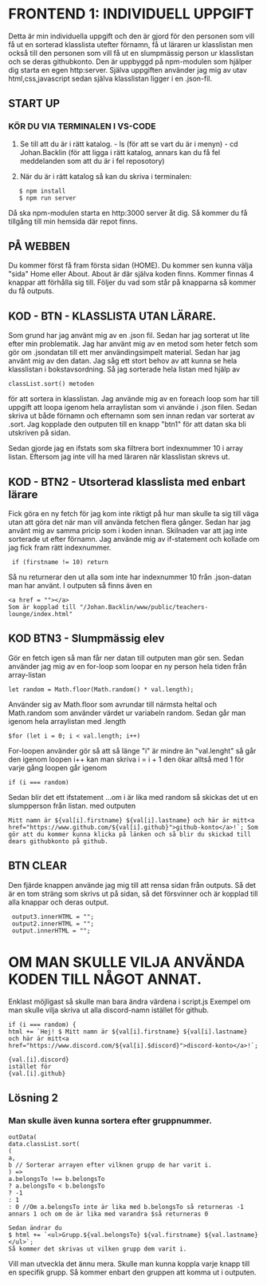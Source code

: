 # FRONTEND 1: INDIVIDUELL UPPGIFT

Detta är min individuella uppgift och den är gjord för den personen som vill få ut en sorterad klasslista utefter förnamn, få ut läraren ur klasslistan men också till den personen som vill få ut en slumpmässig person ur klasslistan och se deras githubkonto. Den är uppbyggd på npm-modulen som hjälper dig starta en egen http:server. Själva uppgiften använder jag mig av utav html,css,javascript sedan själva klasslistan ligger i en .json-fil.

## START UP

### KÖR DU VIA TERMINALEN I VS-CODE

1. Se till att du är i rätt katalog. - ls (för att se vart du är i menyn) - cd Johan.Backlin (för att ligga i rätt katalog, annars kan du få fel meddelanden som att du är i fel reposotory)

2. När du är i rätt katalog så kan du skriva i terminalen:

```
   $ npm install
   $ npm run server
```

Då ska npm-modulen starta en http:3000 server åt dig. Så kommer du få tillgång till min hemsida där repot finns.

## PÅ WEBBEN

Du kommer först få fram första sidan (HOME). Du kommer sen kunna välja "sida" Home eller About. About är där själva koden finns. Kommer finnas 4 knappar att förhålla sig till. Följer du vad som står på knapparna så kommer du få outputs.

## KOD - BTN - KLASSLISTA UTAN LÄRARE.

Som grund har jag använt mig av en .json fil. Sedan har jag sorterat ut lite efter min problematik. Jag har använt mig av en metod som heter fetch som gör om .jsondatan till ett mer användingsimpelt material.
Sedan har jag använt mig av den datan.
Jag såg ett stort behov av att kunna se hela klasslistan i bokstavsordning. Så jag sorterade hela listan med hjälp av

```
classList.sort() metoden
```

för att sortera in klasslistan. Jag använde mig av en foreach loop som har till uppgift att loopa igenom hela arraylistan som vi använde i .json filen. Sedan skriva ut både förnamn och efternamn som sen innan redan var sorterat av .sort. Jag kopplade den outputen till en knapp "btn1" för att datan ska bli utskriven på sidan.

Sedan gjorde jag en ifstats som ska filtrera bort indexnummer 10 i array listan. Eftersom jag inte vill ha med läraren när klasslistan skrevs ut.

## KOD - BTN2 - Utsorterad klasslista med enbart lärare

Fick göra en ny fetch för jag kom inte riktigt på hur man skulle ta sig till väga utan att göra det när man vill använda fetchen flera gånger. Sedan har jag använt mig av samma pricip som i koden innan. Skilnaden var att jag inte sorterade ut efter förnamn. Jag använde mig av if-statement och kollade om jag fick fram rätt indexnummer.

```
 if (firstname != 10) return
```

Så nu returnerar den ut alla som inte har indexnummer 10 från .json-datan man har använt. I outputen så finns även en

```
<a href = ""></a>
Som är kopplad till "/Johan.Backlin/www/public/teachers-lounge/index.html"
```

## KOD BTN3 - Slumpmässig elev

Gör en fetch igen så man får ner datan till outputen man gör sen.
Sedan använder jag mig av en for-loop som loopar en ny person hela tiden från array-listan

```
let random = Math.floor(Math.random() * val.length);
```

Använder sig av Math.floor som avrundar till närmsta heltal och Math.random som använder värdet ur variabeln random. Sedan går man igenom hela arraylistan med .length

```
$for (let i = 0; i < val.length; i++)
```

For-loopen använder gör så att så länge "i" är mindre än "val.lenght" så går den igenom loopen
i++ kan man skriva i = i + 1 den ökar alltså med 1 för varje gång loopen går igenom

```
if (i === random)
```

Sedan blir det ett ifstatement ...om i är lika med random så skickas det ut en slumpperson från listan.
med outputen

```
Mitt namn är ${val[i].firstname} ${val[i].lastname} och här är mitt<a href="https://www.github.com/${val[i].github}">github-konto</a>!`; Som gör att du kommer kunna klicka på länken och så blir du skickad till dears githubkonto på github.
```

## BTN CLEAR

Den fjärde knappen använde jag mig till att rensa sidan från outputs. Så det är en tom sträng som skrivs ut på sidan, så det försvinner och är kopplad till alla knappar och deras output.

```
 output3.innerHTML = "";
 output2.innerHTML = "";
 output.innerHTML = "";
```

# OM MAN SKULLE VILJA ANVÄNDA KODEN TILL NÅGOT ANNAT.

Enklast möjligast så skulle man bara ändra värdena i script.js
Exempel om man skulle vilja skriva ut alla discord-namn istället för github.

```
if (i === random) {
html += `Hej! $ Mitt namn är ${val[i].firstname} ${val[i].lastname} och här är mitt<a href="https://www.discord.com/${val[i].$discord}">discord-konto</a>!`;
```

```
{val.[i].discord}
istället för
{val.[i].github}
```

## Lösning 2

### Man skulle även kunna sortera efter gruppnummer.

```
outData(
data.classList.sort(
(
a,
b // Sorterar arrayen efter vilknen grupp de har varit i.
) =>
a.belongsTo !== b.belongsTo
? a.belongsTo < b.belongsTo
? -1
: 1
: 0 //Om a.belongsTo inte är lika med b.belongsTo så returneras -1 annars 1 och om de är lika med varandra $så returneras 0
```

```
Sedan ändrar du
$ html += `<ul>Grupp.${val.belongsTo} ${val.firstname} ${val.lastname}</ul>`;
Så kommer det skrivas ut vilken grupp dem varit i.
```

Vill man utveckla det ännu mera. Skulle man kunna koppla varje knapp till en specifik grupp.
Så kommer enbart den gruppen att komma ut i outputen.
